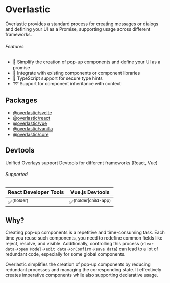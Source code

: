 # Overlastic

Overlastic provides a standard process for creating messages or dialogs and defining your UI as a Promise, supporting usage across different frameworks.

###### Features

- 💫 Simplify the creation of pop-up components and define your UI as a promise
- 🧩 Integrate with existing components or component libraries
- 🦾 TypeScript support for secure type hints
- ➿ Support for component inheritance with context

## Packages

- [@overlastic/svelte](/svelte/)
- [@overlastic/react](/react/)
- [@overlastic/vue](/vue/)
- [@overlastic/vanilla](/element/)
- [@overlastic/core](/functions/constructor.html)

## Devtools

Unified Overlays support Devtools for different frameworks (React, Vue)

###### Supported

| React Developer Tools | Vue.js Devtools                  |
| --------------------- | -------------------------------- |
| ✅<sup>(holder)</sup> | ✅<sup>(holder\|child-app)</sup> |

## Why?

Creating pop-up components is a repetitive and time-consuming task. Each time you reuse such components, you need to redefine common fields like reject, resolve, and visible. Additionally, controlling this process (`clear data`->`open Model`->`edit data`->`onConfirm`->`save data`) can lead to a lot of redundant code, especially for some global components.

Overlastic simplifies the creation of pop-up components by reducing redundant processes and managing the corresponding state. It effectively creates imperative components while also supporting declarative usage.
